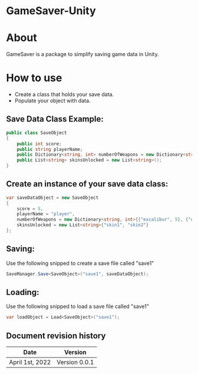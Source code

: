 # GameSaver-Unity

# About

GameSaver is a package to simplify saving game data in Unity.

# How to use
* Create a class that holds your save data.
* Populate your object with data.

## Save Data Class Example:
```c#
public class SaveObject
{
    public int score;
    public string playerName;
    public Dictionary<string, int> numberOfWeapons = new Dictionary<string, int>();
    public List<string> skinsUnlocked = new List<string>();
}
```

## Create an instance of your save data class:
```c#
var saveDataObject = new SaveObject
{
    score = 5,
    playerName = "player",
    numberOfWeapons = new Dictionary<string, int>{{"excalibur", 5}, {"diviner", 2}},
    skinsUnlocked = new List<string>{"skin1", "skin2"}
};
```
## Saving:
Use the following snipped to create a save file called "save1"
```c#
SaveManager.Save<SaveObject>("save1", saveDataObject);
```

## Loading:
Use the following snipped to load a save file called "save1"
```c#
var loadObject = Load<SaveObject>("save1");
```

## Document revision history

|Date|Version|
|---|---|
|April 1st, 2022|Version 0.0.1|
